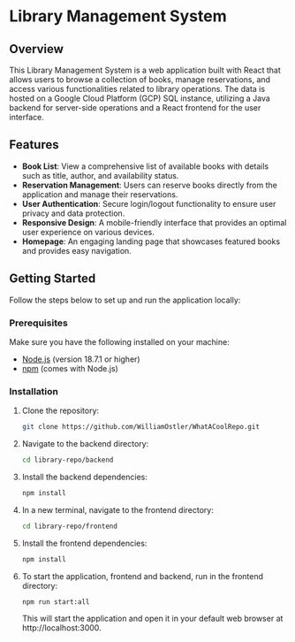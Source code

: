 # Library Management System

## Overview

This Library Management System is a web application built with React that allows users to browse a collection of books, manage reservations, and access various functionalities related to library operations. The data is hosted on a Google Cloud Platform (GCP) SQL instance, utilizing a Java backend for server-side operations and a React frontend for the user interface.

## Features

- **Book List**: View a comprehensive list of available books with details such as title, author, and availability status.
- **Reservation Management**: Users can reserve books directly from the application and manage their reservations.
- **User Authentication**: Secure login/logout functionality to ensure user privacy and data protection.
- **Responsive Design**: A mobile-friendly interface that provides an optimal user experience on various devices.
- **Homepage**: An engaging landing page that showcases featured books and provides easy navigation.

## Getting Started

Follow the steps below to set up and run the application locally:

### Prerequisites

Make sure you have the following installed on your machine:

- [Node.js](https://nodejs.org/) (version 18.7.1 or higher)
- [npm](https://www.npmjs.com/) (comes with Node.js)

### Installation

1. Clone the repository:

   ```bash
   git clone https://github.com/WilliamOstler/WhatACoolRepo.git

2. Navigate to the backend directory:

    ```bash
    cd library-repo/backend

3. Install the backend dependencies:

    ```bash
    npm install

4. In a new terminal, navigate to the frontend directory:

    ```bash
    cd library-repo/frontend

5. Install the frontend dependencies:

    ```bash
    npm install

6. To start the application, frontend and backend, run in the frontend  directory:

    ```bash
    npm run start:all
    ```

    This will start the application and open it in your default web browser at http://localhost:3000.


